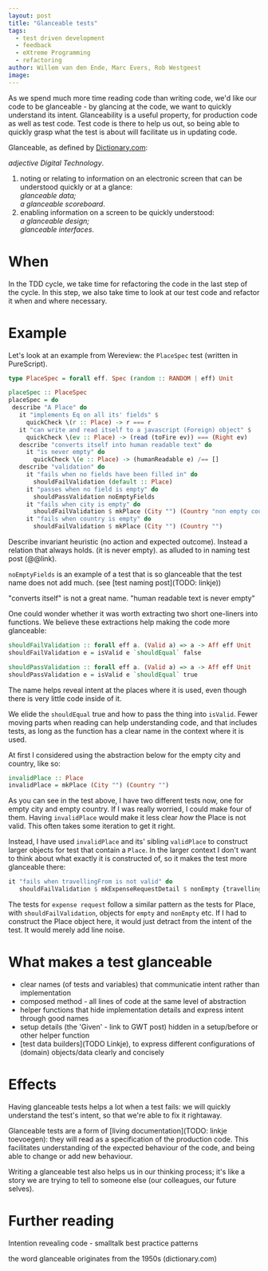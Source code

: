 ```yaml
---
layout: post
title: "Glanceable tests"
tags:
  - test driven development
  - feedback
  - eXtreme Programming
  - refactoring
author: Willem van den Ende, Marc Evers, Rob Westgeest
image: 
---
```


As we spend much more time reading code than writing code, we'd like our code to
be glanceable - by glancing at the code, we want to quickly understand its
intent. Glanceability is a useful property, for production code as well as test
code. Test code is there to help us out, so being able to quickly grasp what the
test is about will facilitate us in updating code.

Glanceable, as defined by [Dictionary.com](https://www.dictionary.com/browse/glanceable):

_adjective Digital Technology_.
1. noting or relating to information on an electronic screen that can be understood quickly or at a glance:  
  _glanceable data;_  
  _a glanceable scoreboard_.
2. enabling information on a screen to be quickly understood:  
  _a glanceable design;_  
  _glanceable interfaces_.

# When

In the TDD cycle, we take time for refactoring the code in the last step of the cycle. In this step, we also take time to look at our test code and refactor it when and where necessary.

# Example 

Let's look at an example from Wereview: the `PlaceSpec` test (written in PureScript).

```haskell
type PlaceSpec = forall eff. Spec (random :: RANDOM | eff) Unit

placeSpec :: PlaceSpec
placeSpec = do
 describe "A Place" do
   it "implements Eq on all its' fields" $
     quickCheck \(r :: Place) -> r === r
   it "can write and read itself to a javascript (Foreign) object" $
     quickCheck \(ev :: Place) -> (read (toFire ev)) === (Right ev)
   describe "converts itself into human readable text" do
     it "is never empty" do
       quickCheck \(e :: Place) -> (humanReadable e) /== []
   describe "validation" do
     it "fails when no fields have been filled in" do
       shouldFailValidation (default :: Place)
     it "passes when no field is empty" do
       shouldPassValidation noEmptyFields
     it "fails when city is empty" do
       shouldFailValidation $ mkPlace (City "") (Country "non empty country")
     it "fails when country is empty" do
       shouldFailValidation $ mkPlace (City "") (Country "")
```

Describe invariant heuristic (no action and expected outcome). Instead a
relation that always holds. (it is never empty). as alluded to in naming test
post (@@link).

`noEmptyFields` is an example of a test that is so glanceable that the test name does not add much. (see [test naming post](TODO: linkje))

"converts itself" is not a great name. "human readable text is never empty"

One could wonder whether it was worth extracting two short one-liners into functions. We believe these extractions help making the code more glanceable:

```haskell
shouldFailValidation :: forall eff a. (Valid a) => a -> Aff eff Unit
shouldFailValidation e = isValid e `shouldEqual` false

shouldPassValidation :: forall eff a. (Valid a) => a -> Aff eff Unit
shouldPassValidation e = isValid e `shouldEqual` true
```

The name helps reveal intent at the places where it is used, even though there
is very little code inside of it.

We elide the `shouldEqual` true and how to pass the thing into `isValid`. Fewer
moving parts when reading can help understanding code, and that includes tests,
as long as the function has a clear name in the context where it is used.

At first I considered using the abstraction below for the empty city and
country, like so:

```haskell
invalidPlace :: Place
invalidPlace = mkPlace (City "") (Country "")
```

As you can see in the test above, I have two different tests now, one for empty
city and empty country. If I was really worried, I could make four of them.
Having `invalidPlace` would make it less clear _how_ the Place is not valid.
This often takes some iteration to get it right.

Instead, I have used `invalidPlace` and its' sibling `validPlace` to construct
larger objects for test that contain a `Place`. In the larger context I don't
want to think about what exactly it is constructed of, so it makes the test more
glanceable there:

```haskell
it "fails when travellingFrom is not valid" do
   shouldFailValidation $ mkExpenseRequestDetail $ nonEmpty {travellingFrom = invalidPlace}
```

The tests for `expense request` follow a similar pattern as the tests for Place,
with `shouldFailValidation`, objects for `empty` and `nonEmpty` etc. If I had to
construct the Place object here, it would just detract from the intent of the
test. It would merely add line noise.

# What makes a test glanceable

- clear names (of tests and variables) that communicatie intent rather than implementation
- composed method - all lines of code at the same level of abstraction
- helper functions that hide implementation details and express intent through good names
- setup details (the 'Given' - link to GWT post) hidden in a setup/before or other helper function
- [test data builders](TODO Linkje), to express different configurations of (domain) objects/data clearly and concisely

# Effects

Having glanceable tests helps a lot when a test fails: we will quickly
understand the test's intent, so that we're able to fix it rightaway.

Glanceable tests are a form of [living documentation](TODO: linkje toevoegen):
they will read as a specification of the production code. This facilitates
understanding of the expected behaviour of the code, and being able to change or
add new behaviour.

Writing a glanceable test also helps us in our thinking process; it's like a
story we are trying to tell to someone else (our colleagues, our future selves).

# Further reading

Intention revealing code - smalltalk best practice patterns

the word glanceable originates from the 1950s (dictionary.com)

